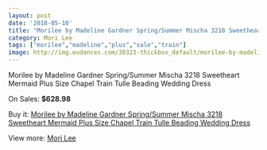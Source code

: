 ```yaml
---
layout: post
date: '2018-05-10'
title: "Morilee by Madeline Gardner Spring/Summer Mischa 3218 Sweetheart Mermaid Plus Size Chapel Train Tulle Beading Wedding Dress"
category: Mori Lee
tags: ["morilee","madeline","plus","sale","train"]
image: http://img.eudances.com/30323-thickbox_default/morilee-by-madeline-gardner-spring-summer-mischa-3218-sweetheart-mermaid-plus-size-chapel-train-tulle-beading-wedding-dress.jpg
---
```

Morilee by Madeline Gardner Spring/Summer Mischa 3218 Sweetheart Mermaid Plus Size Chapel Train Tulle Beading Wedding Dress

On Sales: **$628.98**
<a href="https://www.eudances.com/en/mori-lee/9701-morilee-by-madeline-gardner-spring-summer-mischa-3218-sweetheart-mermaid-plus-size-chapel-train-tulle-beading-wedding-dress.html"><amp-img layout="responsive" width="600" height="600" src="//img.eudances.com/30323-thickbox_default/morilee-by-madeline-gardner-spring-summer-mischa-3218-sweetheart-mermaid-plus-size-chapel-train-tulle-beading-wedding-dress.jpg" alt="Morilee by Madeline Gardner Spring/Summer Mischa 3218 Sweetheart Mermaid Plus Size Chapel Train Tulle Beading Wedding Dress 0" /></a>
<a href="https://www.eudances.com/en/mori-lee/9701-morilee-by-madeline-gardner-spring-summer-mischa-3218-sweetheart-mermaid-plus-size-chapel-train-tulle-beading-wedding-dress.html"><amp-img layout="responsive" width="600" height="600" src="//img.eudances.com/30329-thickbox_default/morilee-by-madeline-gardner-spring-summer-mischa-3218-sweetheart-mermaid-plus-size-chapel-train-tulle-beading-wedding-dress.jpg" alt="Morilee by Madeline Gardner Spring/Summer Mischa 3218 Sweetheart Mermaid Plus Size Chapel Train Tulle Beading Wedding Dress 1" /></a>
<a href="https://www.eudances.com/en/mori-lee/9701-morilee-by-madeline-gardner-spring-summer-mischa-3218-sweetheart-mermaid-plus-size-chapel-train-tulle-beading-wedding-dress.html"><amp-img layout="responsive" width="600" height="600" src="//img.eudances.com/30328-thickbox_default/morilee-by-madeline-gardner-spring-summer-mischa-3218-sweetheart-mermaid-plus-size-chapel-train-tulle-beading-wedding-dress.jpg" alt="Morilee by Madeline Gardner Spring/Summer Mischa 3218 Sweetheart Mermaid Plus Size Chapel Train Tulle Beading Wedding Dress 2" /></a>
<a href="https://www.eudances.com/en/mori-lee/9701-morilee-by-madeline-gardner-spring-summer-mischa-3218-sweetheart-mermaid-plus-size-chapel-train-tulle-beading-wedding-dress.html"><amp-img layout="responsive" width="600" height="600" src="//img.eudances.com/30327-thickbox_default/morilee-by-madeline-gardner-spring-summer-mischa-3218-sweetheart-mermaid-plus-size-chapel-train-tulle-beading-wedding-dress.jpg" alt="Morilee by Madeline Gardner Spring/Summer Mischa 3218 Sweetheart Mermaid Plus Size Chapel Train Tulle Beading Wedding Dress 3" /></a>
<a href="https://www.eudances.com/en/mori-lee/9701-morilee-by-madeline-gardner-spring-summer-mischa-3218-sweetheart-mermaid-plus-size-chapel-train-tulle-beading-wedding-dress.html"><amp-img layout="responsive" width="600" height="600" src="//img.eudances.com/30326-thickbox_default/morilee-by-madeline-gardner-spring-summer-mischa-3218-sweetheart-mermaid-plus-size-chapel-train-tulle-beading-wedding-dress.jpg" alt="Morilee by Madeline Gardner Spring/Summer Mischa 3218 Sweetheart Mermaid Plus Size Chapel Train Tulle Beading Wedding Dress 4" /></a>
<a href="https://www.eudances.com/en/mori-lee/9701-morilee-by-madeline-gardner-spring-summer-mischa-3218-sweetheart-mermaid-plus-size-chapel-train-tulle-beading-wedding-dress.html"><amp-img layout="responsive" width="600" height="600" src="//img.eudances.com/30325-thickbox_default/morilee-by-madeline-gardner-spring-summer-mischa-3218-sweetheart-mermaid-plus-size-chapel-train-tulle-beading-wedding-dress.jpg" alt="Morilee by Madeline Gardner Spring/Summer Mischa 3218 Sweetheart Mermaid Plus Size Chapel Train Tulle Beading Wedding Dress 5" /></a>
<a href="https://www.eudances.com/en/mori-lee/9701-morilee-by-madeline-gardner-spring-summer-mischa-3218-sweetheart-mermaid-plus-size-chapel-train-tulle-beading-wedding-dress.html"><amp-img layout="responsive" width="600" height="600" src="//img.eudances.com/30324-thickbox_default/morilee-by-madeline-gardner-spring-summer-mischa-3218-sweetheart-mermaid-plus-size-chapel-train-tulle-beading-wedding-dress.jpg" alt="Morilee by Madeline Gardner Spring/Summer Mischa 3218 Sweetheart Mermaid Plus Size Chapel Train Tulle Beading Wedding Dress 6" /></a>

Buy it: [Morilee by Madeline Gardner Spring/Summer Mischa 3218 Sweetheart Mermaid Plus Size Chapel Train Tulle Beading Wedding Dress](https://www.eudances.com/en/mori-lee/9701-morilee-by-madeline-gardner-spring-summer-mischa-3218-sweetheart-mermaid-plus-size-chapel-train-tulle-beading-wedding-dress.html "Morilee by Madeline Gardner Spring/Summer Mischa 3218 Sweetheart Mermaid Plus Size Chapel Train Tulle Beading Wedding Dress")

View more: [Mori Lee](https://www.eudances.com/en/9-mori-lee "Mori Lee")